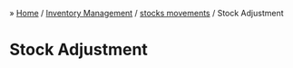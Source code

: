 &raquo; [Home](../index.md) / [Inventory Management](./index.md) /  [stocks movements](./movement.md) / Stock Adjustment

# Stock Adjustment